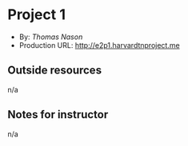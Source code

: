 # Project 1
+ By: *Thomas Nason*
+ Production URL: <http://e2p1.harvardtnproject.me>

## Outside resources
n/a

## Notes for instructor
n/a